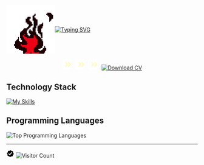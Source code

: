 <!-- https://readme-typing-svg.demolab.com/demo/ -->
<div style="display: flex; align-items: center;">
    <img src="https://github.com/fahadelahikhan/fahadelahikhan/blob/16adf8e2f0e0cc629e1ad6dd9e26ccb31c01cec5/images/gif_firebr.gif" alt="Firebr GIF">
    <a href="https://git.io/typing-svg">
        <img src="https://readme-typing-svg.demolab.com?font=lora&weight=650&size=23&pause=1000&color=F70000&center=false&width=650&height=70&lines=Hi!+I+am+Fahad+Elahi+Khan.;Aspiring+Mechanical+Engineer+%7C+Python+Developer;Thanks+for+visiting.+Have+a+good+day!" alt="Typing SVG">
    </a>
</div>

<div id="profile-views-badge" align="center">

<img src="https://github.com/fahadelahikhan/fahadelahikhan/blob/16adf8e2f0e0cc629e1ad6dd9e26ccb31c01cec5/images/Arrow_1.gif" width="23"> &nbsp; <img src="https://github.com/fahadelahikhan/fahadelahikhan/blob/16adf8e2f0e0cc629e1ad6dd9e26ccb31c01cec5/images/Arrow_1.gif" width="23"> &nbsp; <img src="https://github.com/fahadelahikhan/fahadelahikhan/blob/16adf8e2f0e0cc629e1ad6dd9e26ccb31c01cec5/images/Arrow_1.gif" width="23"> &nbsp; [![Download CV](https://img.shields.io/badge/DOWNLOAD_CV-000000?style=for-the-badge&logo=adobeacrobatreader&logoColor=#d4af37&labelColor=0d0d0d)](https://raw.githubusercontent.com/fahadelahikhan/fahadelahikhan/main/Fahad_CV.pdf) 
</div>


## Technology Stack
[![My Skills](https://skillicons.dev/icons?i=py,tensorflow,matlab,latex,c,cpp,fortran,git,notion,html,css)](https://skillicons.dev)

## Programming Languages
<div align="left">
<!-- <img height="170em" src="https://github-readme-stats.vercel.app/api?username=fahadelahikhan&theme=midnight-purple&show_icons=true&hide_border=true&count_private=true&ring_color=00ffff&rank_icon=github&number_format=short" alt="GitHub Stats: Fahad Elahi Khan" /> -->
<img height="150em" src="https://github-readme-stats.vercel.app/api/top-langs/?username=fahadelahikhan&&langs_count=10&theme=apprentice&hide_border=true&layout=compact" alt="Top Programming Languages" />
</div>

---
<img src="https://github.com/fahadelahikhan/fahadelahikhan/blob/16adf8e2f0e0cc629e1ad6dd9e26ccb31c01cec5/images/verified.gif" alt="Verified Badge" height="21"> ![Visitor Count](https://komarev.com/ghpvc/?username=fahadelahikhan&style=plastic&label=Profile+Views&abbreviated=true&color=red)
